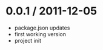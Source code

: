 
0.0.1 / 2011-12-05 
==================

  * package.json updates
  * first working version
  * project init
